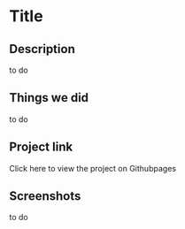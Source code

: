 # Title

## Description

to do

## Things we did

to do

## Project link

Click here to view the project on Githubpages

## Screenshots

to do
